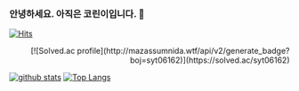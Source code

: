 ### 안녕하세요. 아직은 코린이입니다. 👋
[![Hits](https://hits.seeyoufarm.com/api/count/incr/badge.svg?url=https%3A%2F%2Fgithub.com%2Fsyt06162)](https://github.com/syt06162)
<div align="right">
 [![Solved.ac profile](http://mazassumnida.wtf/api/v2/generate_badge?boj=syt06162)](https://solved.ac/syt06162) 
</div>

<!--

**syt06162/syt06162** is a ✨ _special_ ✨ repository because its `README.md` (this file) appears on your GitHub profile.

Here are some ideas to get you started:

- 🔭 I’m currently working on ...
- 🌱 I’m currently learning ...
- 👯 I’m looking to collaborate on ...
- 🤔 I’m looking for help with ...
- 💬 Ask me about ...
- 📫 How to reach me: ...
- 😄 Pronouns: ...
- ⚡ Fun fact: ...
-->

[![github stats](https://github-readme-stats.vercel.app/api?username=syt06162&show_icons=true&hide_border=true)](https://github.com/syt06162)
[![Top Langs](https://github-readme-stats.vercel.app/api/top-langs/?username=syt06162&layout=compact)](https://github.com/syt06162)
